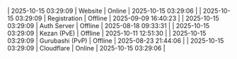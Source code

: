 | 2025-10-15 03:29:09 | Website | Online | 2025-10-15 03:29:06 |
| 2025-10-15 03:29:09 | Registration | Offline | 2025-09-09 16:40:23 |
| 2025-10-15 03:29:09 | Auth Server | Offline | 2025-08-18 09:33:31 |
| 2025-10-15 03:29:09 | Kezan (PvE) | Offline | 2025-10-11 12:51:30 |
| 2025-10-15 03:29:09 | Gurubashi (PvP) | Offline | 2025-08-23 21:44:06 |
| 2025-10-15 03:29:09 | Cloudflare | Online | 2025-10-15 03:29:06 |
